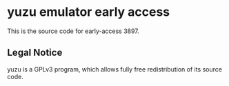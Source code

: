 yuzu emulator early access
=============

This is the source code for early-access 3897.

## Legal Notice

yuzu is a GPLv3 program, which allows fully free redistribution of its source code.